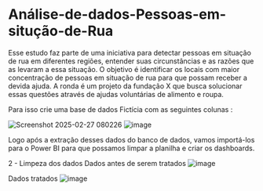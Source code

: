 # Análise-de-dados-Pessoas-em-situção-de-Rua
Esse estudo faz parte de uma iniciativa para detectar pessoas em situação de rua em diferentes regiões, entender suas circunstâncias e as razões que as levaram a essa situação. O objetivo é identificar os locais com maior concentração de pessoas em situação de rua para que possam receber a devida ajuda. A ronda é um projeto da fundação X que busca solucionar essas questões através de ajudas voluntárias de alimento e roupa.

Para isso crie uma base de dados Fictícia com as seguintes colunas :

![Screenshot 2025-02-27 080226](https://github.com/user-attachments/assets/99d57c72-9d79-4643-838b-6c9ed3eb7c7d)
![image](https://github.com/user-attachments/assets/a2c70305-6ac6-42d4-aecf-82af3479ccb9)

Logo após a extração desses dados do banco de dados, vamos importá-los para o Power BI para que possamos limpar a planilha e criar os dashboards.

2 - Limpeza dos dados
Dados antes de serem tratados 
![image](https://github.com/user-attachments/assets/fe400a82-f3e4-4308-ab03-1ddb243717c9)

Dados tratados 
![image](https://github.com/user-attachments/assets/0ffa06b3-8496-4976-aa45-5f52a3322030)

